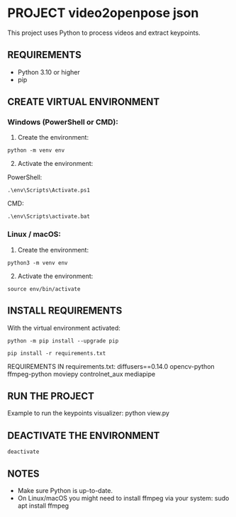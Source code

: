 PROJECT video2openpose json
===========

This project uses Python to process videos and extract keypoints.

REQUIREMENTS
------------
- Python 3.10 or higher
- pip

CREATE VIRTUAL ENVIRONMENT
--------------------------

### Windows (PowerShell or CMD):
  1. Create the environment:
```
python -m venv env
```
  2. Activate the environment:

PowerShell:
```
.\env\Scripts\Activate.ps1
```
  CMD: 
```
.\env\Scripts\activate.bat
```

### Linux / macOS:
  1. Create the environment:
```
python3 -m venv env
```
  2. Activate the environment:
```
source env/bin/activate
```

INSTALL REQUIREMENTS
--------------------
With the virtual environment activated:
```
python -m pip install --upgrade pip
```
```
pip install -r requirements.txt
```
REQUIREMENTS IN requirements.txt:
  diffusers==0.14.0
  opencv-python
  ffmpeg-python
  moviepy
  controlnet_aux
  mediapipe

RUN THE PROJECT
---------------
Example to run the keypoints visualizer:
  python view.py

DEACTIVATE THE ENVIRONMENT
--------------------------
```
deactivate
```
NOTES
-----
- Make sure Python is up-to-date.
- On Linux/macOS you might need to install ffmpeg via your system:
    sudo apt install ffmpeg
